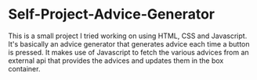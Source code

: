 # Self-Project-Advice-Generator
This is a small project I tried working on using HTML, CSS and Javascript.
It's basically an advice generator that generates advice each time  a button is pressed.
It makes use of Javascript to fetch the various advices from an external api that provides the advices and updates them in the box container.
